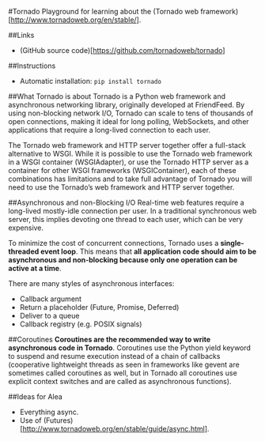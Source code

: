 #Tornado
Playground for learning about the (Tornado web framework)[http://www.tornadoweb.org/en/stable/].


##Links
* (GitHub source code)[https://github.com/tornadoweb/tornado]


##Instructions
* Automatic installation:
`pip install tornado`


##What Tornado is about
Tornado is a Python web framework and asynchronous networking library, originally developed at FriendFeed. By using non-blocking network I/O, Tornado can scale to tens of thousands of open connections, making it ideal for long polling, WebSockets, and other applications that require a long-lived connection to each user.

The Tornado web framework and HTTP server together offer a full-stack alternative to WSGI. While it is possible to use the Tornado web framework in a WSGI container (WSGIAdapter), or use the Tornado HTTP server as a container for other WSGI frameworks (WSGIContainer), each of these combinations has limitations and to take full advantage of Tornado you will need to use the Tornado’s web framework and HTTP server together.


##Asynchronous and non-Blocking I/O
Real-time web features require a long-lived mostly-idle connection per user. In a traditional synchronous web server, this implies devoting one thread to each user, which can be very expensive.

To minimize the cost of concurrent connections, Tornado uses a **single-threaded event loop**. This means that **all application code should aim to be asynchronous and non-blocking because only one operation can be active at a time**.

There are many styles of asynchronous interfaces:
* Callback argument
* Return a placeholder (Future, Promise, Deferred)
* Deliver to a queue
* Callback registry (e.g. POSIX signals)


##Coroutines
**Coroutines are the recommended way to write asynchronous code in Tornado**. Coroutines use the Python yield keyword to suspend and resume execution instead of a chain of callbacks (cooperative lightweight threads as seen in frameworks like gevent are sometimes called coroutines as well, but in Tornado all coroutines use explicit context switches and are called as asynchronous functions).


##Ideas for Alea
* Everything async.
* Use of (Futures)[http://www.tornadoweb.org/en/stable/guide/async.html].